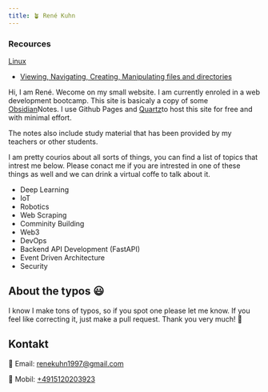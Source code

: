 ```yaml
---
title: 🪴 René Kuhn
---
```


### Recources 
[Linux](Linux/Linux.md)
- [Viewing, Navigating, Creating, Manipulating files and directories](Linux/Viewing,%20Navigating,%20Creating,%20Manipulating%20files%20and%20directories.md) 




Hi, I am René. 
Wecome on my small website. 
I am currently enroled in a web development bootcamp. This site is basicaly a copy of some [Obsidian](https://obsidian.md)Notes. I use Github Pages and  [Quartz](https://github.com/jackyzha0/quartz)to host this site for free and with minimal effort.

The notes also include study material that has been provided by my teachers or other students.


I am pretty courios about all sorts of things, you can find a list of topics that intrest me below. Please conact me if you are intrested in one of these things as well and we can drink a virtual coffe to talk about it. 

 - Deep Learning 
 - IoT 
 - Robotics
 - Web Scraping 
 - Comminity Building
 - Web3
 - DevOps 
 - Backend API Development (FastAPI)
 - Event Driven Architecture 
 - Security 






## About the typos 😃
I know I make tons of typos, so if you spot one please let me know. If you feel like correcting it, just make a pull request. Thank you very much! 🤗

## Kontakt 

📧 Email: [renekuhn1997@gmail.com ](mailto:renekuhn1997@gmail.com)

📱 Mobil: [+4915120203923 ](tel:+4915120203923)
